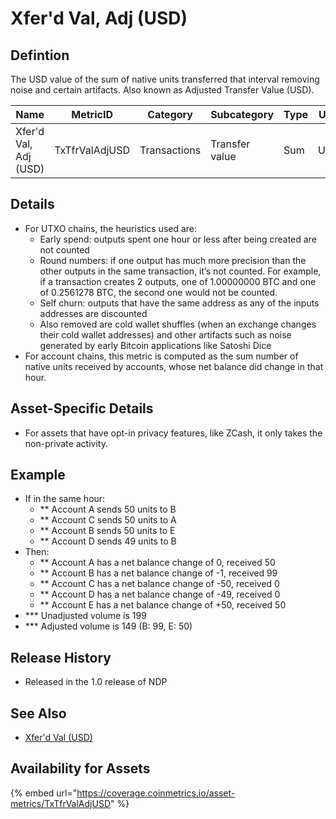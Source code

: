 # Xfer'd Val, Adj (USD)

## Defintion

The USD value of the sum of native units transferred that interval removing noise and certain artifacts.  Also known as Adjusted Transfer Value (USD). &#x20;

| Name                  | MetricID       | Category     | Subcategory    | Type | Unit | Interval |
| --------------------- | -------------- | ------------ | -------------- | ---- | ---- | -------- |
| Xfer'd Val, Adj (USD) | TxTfrValAdjUSD | Transactions | Transfer value | Sum  | USD  | 1 day    |

## Details

* For UTXO chains, the heuristics used are:
  * Early spend: outputs spent one hour or less after being created are not counted
  * Round numbers: if one output has much more precision than the other outputs in the same transaction, it’s not counted. For example, if a transaction creates 2 outputs, one of 1.00000000 BTC and one of 0.2561278 BTC, the second one would not be counted.
  * Self churn: outputs that have the same address as any of the inputs addresses are discounted
  * Also removed are cold wallet shuffles (when an exchange changes their cold wallet addresses) and other artifacts such as noise generated by early Bitcoin applications like Satoshi Dice
* For account chains, this metric is computed as the sum number of native units received by accounts, whose net balance did change in that hour.

## Asset-Specific Details

* For assets that have opt-in privacy features, like ZCash, it only takes the non-private activity.

## Example

* If in the same hour:&#x20;
  * \*\* Account A sends 50 units to B&#x20;
  * \*\* Account C sends 50 units to A&#x20;
  * \*\* Account B sends 50 units to E&#x20;
  * \*\* Account D sends 49 units to B&#x20;
* Then:
  * \*\* Account A has a net balance change of 0, received 50&#x20;
  * \*\* Account B has a net balance change of -1, received 99&#x20;
  * \*\* Account C has a net balance change of -50, received 0&#x20;
  * \*\* Account D has a net balance change of -49, received 0&#x20;
  * \*\* Account E has a net balance change of +50, received 50&#x20;
* \*\*\* Unadjusted volume is 199&#x20;
* \*\*\* Adjusted volume is 149 (B: 99, E: 50)

## Release History

* Released in the 1.0 release of NDP

## See Also

* [Xfer'd Val (USD)](txtfrvalusd.md)

## Availability for Assets

{% embed url="https://coverage.coinmetrics.io/asset-metrics/TxTfrValAdjUSD" %}
